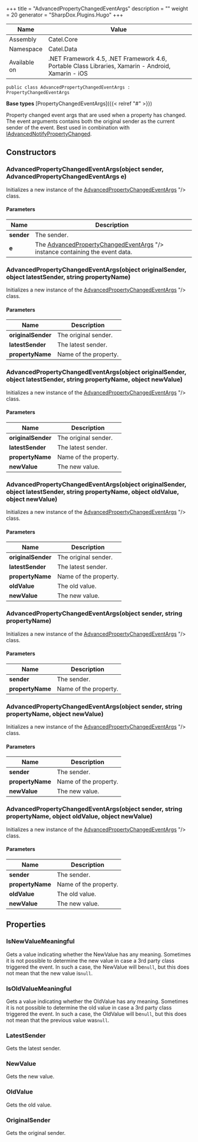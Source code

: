 

+++
title = "AdvancedPropertyChangedEventArgs" 
description = ""
weight = 20
generator = "SharpDox.Plugins.Hugo"
+++

Name|Value
---|---
Assembly|Catel.Core
Namespace|Catel.Data
Available on|.NET Framework 4.5, .NET Framework 4.6, Portable Class Libraries, Xamarin - Android, Xamarin - iOS

```
public class AdvancedPropertyChangedEventArgs : PropertyChangedEventArgs
```

**Base types**
[PropertyChangedEventArgs]({{< relref "#" >}})

Property changed event args that are used when a property has changed. The event arguments contains both the original sender as the current sender of the event. Best used in combination with [IAdvancedNotifyPropertyChanged](#).

## Constructors

### AdvancedPropertyChangedEventArgs(object sender, AdvancedPropertyChangedEventArgs e)

Initializes a new instance of the [AdvancedPropertyChangedEventArgs](#) "/&gt; class.

#### Parameters

Name|Description
---|---
**sender**|The sender.
**e**|The [AdvancedPropertyChangedEventArgs](#) "/&gt; instance containing the event data.

### AdvancedPropertyChangedEventArgs(object originalSender, object latestSender, string propertyName)

Initializes a new instance of the [AdvancedPropertyChangedEventArgs](#) "/&gt; class.

#### Parameters

Name|Description
---|---
**originalSender**|The original sender.
**latestSender**|The latest sender.
**propertyName**|Name of the property.

### AdvancedPropertyChangedEventArgs(object originalSender, object latestSender, string propertyName, object newValue)

Initializes a new instance of the [AdvancedPropertyChangedEventArgs](#) "/&gt; class.

#### Parameters

Name|Description
---|---
**originalSender**|The original sender.
**latestSender**|The latest sender.
**propertyName**|Name of the property.
**newValue**|The new value.

### AdvancedPropertyChangedEventArgs(object originalSender, object latestSender, string propertyName, object oldValue, object newValue)

Initializes a new instance of the [AdvancedPropertyChangedEventArgs](#) "/&gt; class.

#### Parameters

Name|Description
---|---
**originalSender**|The original sender.
**latestSender**|The latest sender.
**propertyName**|Name of the property.
**oldValue**|The old value.
**newValue**|The new value.

### AdvancedPropertyChangedEventArgs(object sender, string propertyName)

Initializes a new instance of the [AdvancedPropertyChangedEventArgs](#) "/&gt; class.

#### Parameters

Name|Description
---|---
**sender**|The sender.
**propertyName**|Name of the property.

### AdvancedPropertyChangedEventArgs(object sender, string propertyName, object newValue)

Initializes a new instance of the [AdvancedPropertyChangedEventArgs](#) "/&gt; class.

#### Parameters

Name|Description
---|---
**sender**|The sender.
**propertyName**|Name of the property.
**newValue**|The new value.

### AdvancedPropertyChangedEventArgs(object sender, string propertyName, object oldValue, object newValue)

Initializes a new instance of the [AdvancedPropertyChangedEventArgs](#) "/&gt; class.

#### Parameters

Name|Description
---|---
**sender**|The sender.
**propertyName**|Name of the property.
**oldValue**|The old value.
**newValue**|The new value.

## Properties

### IsNewValueMeaningful

Gets a value indicating whether the NewValue has any meaning. Sometimes it is not possible to determine the new value in case a 3rd party class triggered the event. In such a case, the NewValue will be`null`, but this does not mean that the new value is`null`.

### IsOldValueMeaningful

Gets a value indicating whether the OldValue has any meaning. Sometimes it is not possible to determine the old value in case a 3rd party class triggered the event. In such a case, the OldValue will be`null`, but this does not mean that the previous value was`null`.

### LatestSender

Gets the latest sender.

### NewValue

Gets the new value.

### OldValue

Gets the old value.

### OriginalSender

Gets the original sender.

